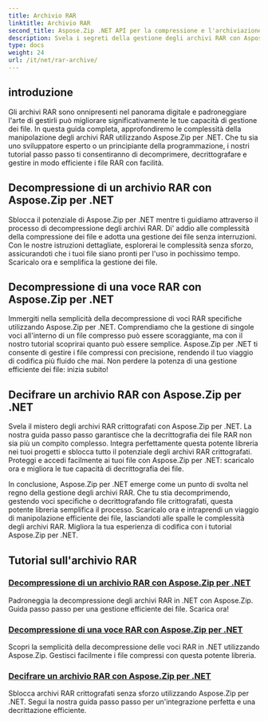 ```yaml
---
title: Archivio RAR
linktitle: Archivio RAR
second_title: Aspose.Zip .NET API per la compressione e l'archiviazione dei file
description: Svela i segreti della gestione degli archivi RAR con Aspose.Zip per .NET! Decomprimi, decifra e gestisci facilmente i file compressi. Scaricalo ora per una gestione efficiente dei file.
type: docs
weight: 24
url: /it/net/rar-archive/
---
```


## introduzione

Gli archivi RAR sono onnipresenti nel panorama digitale e padroneggiare l'arte di gestirli può migliorare significativamente le tue capacità di gestione dei file. In questa guida completa, approfondiremo le complessità della manipolazione degli archivi RAR utilizzando Aspose.Zip per .NET. Che tu sia uno sviluppatore esperto o un principiante della programmazione, i nostri tutorial passo passo ti consentiranno di decomprimere, decrittografare e gestire in modo efficiente i file RAR con facilità.

## Decompressione di un archivio RAR con Aspose.Zip per .NET
Sblocca il potenziale di Aspose.Zip per .NET mentre ti guidiamo attraverso il processo di decompressione degli archivi RAR. Di' addio alle complessità della compressione dei file e adotta una gestione dei file senza interruzioni. Con le nostre istruzioni dettagliate, esplorerai le complessità senza sforzo, assicurandoti che i tuoi file siano pronti per l'uso in pochissimo tempo. Scaricalo ora e semplifica la gestione dei file.

## Decompressione di una voce RAR con Aspose.Zip per .NET
Immergiti nella semplicità della decompressione di voci RAR specifiche utilizzando Aspose.Zip per .NET. Comprendiamo che la gestione di singole voci all'interno di un file compresso può essere scoraggiante, ma con il nostro tutorial scoprirai quanto può essere semplice. Aspose.Zip per .NET ti consente di gestire i file compressi con precisione, rendendo il tuo viaggio di codifica più fluido che mai. Non perdere la potenza di una gestione efficiente dei file: inizia subito!

## Decifrare un archivio RAR con Aspose.Zip per .NET
Svela il mistero degli archivi RAR crittografati con Aspose.Zip per .NET. La nostra guida passo passo garantisce che la decrittografia dei file RAR non sia più un compito complesso. Integra perfettamente questa potente libreria nei tuoi progetti e sblocca tutto il potenziale degli archivi RAR crittografati. Proteggi e accedi facilmente ai tuoi file con Aspose.Zip per .NET: scaricalo ora e migliora le tue capacità di decrittografia dei file.

In conclusione, Aspose.Zip per .NET emerge come un punto di svolta nel regno della gestione degli archivi RAR. Che tu stia decomprimendo, gestendo voci specifiche o decrittografando file crittografati, questa potente libreria semplifica il processo. Scaricalo ora e intraprendi un viaggio di manipolazione efficiente dei file, lasciandoti alle spalle le complessità degli archivi RAR. Migliora la tua esperienza di codifica con i tutorial Aspose.Zip per .NET.
## Tutorial sull'archivio RAR
### [Decompressione di un archivio RAR con Aspose.Zip per .NET](./decompress-rar-archive/)
Padroneggia la decompressione degli archivi RAR in .NET con Aspose.Zip. Guida passo passo per una gestione efficiente dei file. Scarica ora!
### [Decompressione di una voce RAR con Aspose.Zip per .NET](./decompress-rar-entry/)
Scopri la semplicità della decompressione delle voci RAR in .NET utilizzando Aspose.Zip. Gestisci facilmente i file compressi con questa potente libreria.
### [Decifrare un archivio RAR con Aspose.Zip per .NET](./decrypt-rar-archive/)
Sblocca archivi RAR crittografati senza sforzo utilizzando Aspose.Zip per .NET. Segui la nostra guida passo passo per un'integrazione perfetta e una decrittazione efficiente.